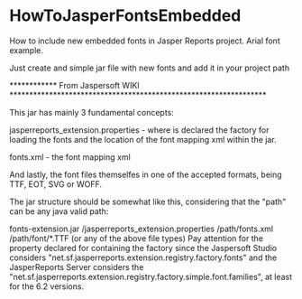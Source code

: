 # HowToJasperFontsEmbedded
How to include new embedded fonts in Jasper Reports project. Arial font example.

Just create and simple jar file with new fonts and add it in your project path

************ From Jaspersoft WIKI *****************************************************************

This jar has mainly 3 fundamental concepts:

jasperreports_extension.properties - where is declared the factory for loading the fonts and the location of the font mapping xml within the jar.

fonts.xml - the font mapping xml 

And lastly, the font files themselfes in one of the accepted formats, being TTF, EOT, SVG or WOFF.

The jar structure should be somewhat like this, considering that the "path" can be any java valid path:

fonts-extension.jar
    /jasperreports_extension.properties
    /path/fonts.xml
    /path/font/*.TTF (or any of the above file types)
Pay attention for the property declared for containing the factory since the Jaspersoft Studio considers "net.sf.jasperreports.extension.registry.factory.fonts" and the JasperReports Server considers the "net.sf.jasperreports.extension.registry.factory.simple.font.families", at least for the 6.2 versions.
